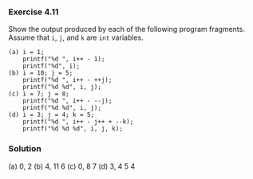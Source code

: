 ### Exercise 4.11

Show the output produced by each of the following program fragments. Assume that
`i`, `j`, and `k` are `int` variables.

```
(a) i = 1;
    printf("%d ", i++ - 1);
    printf("%d", i);
(b) i = 10; j = 5;
    printf("%d ", i++ - ++j);
    printf("%d %d", i, j);
(c) i = 7; j = 8;
    printf("%d ", i++ - --j);
    printf("%d %d", i, j);
(d) i = 3; j = 4; k = 5;
    printf("%d ", i++ - j++ + --k);
    printf("%d %d %d", i, j, k);
```

### Solution

(a) 0, 2
(b) 4, 11 6
(c) 0, 8 7
(d) 3, 4 5 4
